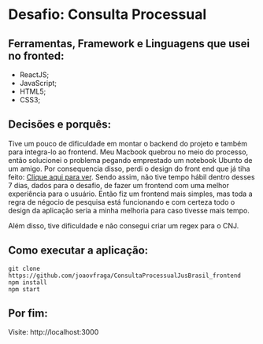# Desafio: Consulta Processual

## Ferramentas, Framework e Linguagens que usei no fronted:
- ReactJS;
- JavaScript;
- HTML5;
- CSS3;

## Decisões e porquês: 

Tive um pouco de dificuldade em montar o backend do projeto e também para integra-lo ao frontend. Meu Macbook quebrou no meio do processo, então solucionei o problema pegando emprestado um notebook Ubunto de um amigo. Por consequencia disso, perdi o design do front end que já tiha feito:
<a href="https://imgur.com/h4NqaY9">Clique aqui para ver</a>. Sendo assim, não tive tempo hábil dentro desses 7 dias, dados para o desafio, de fazer um frontend com uma melhor experiência para o usuário. Então fiz um frontend mais simples, mas toda a regra de négocio de pesquisa está funcionando e com certeza todo o design da aplicação seria a minha melhoria para caso tivesse mais tempo.

Além disso, tive dificuldade e não consegui criar um regex para o CNJ.

## Como executar a aplicação:

`git clone https://github.com/joaovfraga/ConsultaProcessualJusBrasil_frontend` <br>
`npm install` <br>
`npm start` <br>


## Por fim:
Visite: http://localhost:3000 <br>
